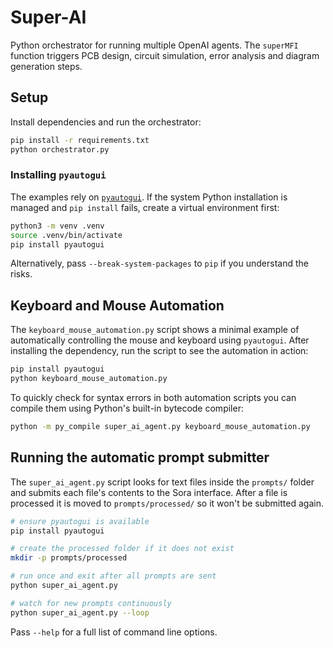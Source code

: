 # Super-AI

Python orchestrator for running multiple OpenAI agents. The `superMFI`
function triggers PCB design, circuit simulation, error analysis and diagram
generation steps.

## Setup

Install dependencies and run the orchestrator:

```bash
pip install -r requirements.txt
python orchestrator.py
```

### Installing `pyautogui`

The examples rely on [`pyautogui`](https://pypi.org/project/pyautogui/). If the
system Python installation is managed and `pip install` fails, create a virtual
environment first:

```bash
python3 -m venv .venv
source .venv/bin/activate
pip install pyautogui
```

Alternatively, pass `--break-system-packages` to `pip` if you understand the
risks.

## Keyboard and Mouse Automation

The `keyboard_mouse_automation.py` script shows a minimal example of
automatically controlling the mouse and keyboard using `pyautogui`.
After installing the dependency, run the script to see the automation in
action:

```bash
pip install pyautogui
python keyboard_mouse_automation.py
```

To quickly check for syntax errors in both automation scripts you can compile
them using Python's built-in bytecode compiler:

```bash
python -m py_compile super_ai_agent.py keyboard_mouse_automation.py
```

## Running the automatic prompt submitter

The `super_ai_agent.py` script looks for text files inside the `prompts/`
folder and submits each file's contents to the Sora interface. After a file is
processed it is moved to `prompts/processed/` so it won't be submitted again.

```bash
# ensure pyautogui is available
pip install pyautogui

# create the processed folder if it does not exist
mkdir -p prompts/processed

# run once and exit after all prompts are sent
python super_ai_agent.py

# watch for new prompts continuously
python super_ai_agent.py --loop
```

Pass `--help` for a full list of command line options.
